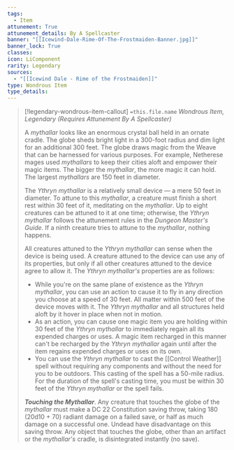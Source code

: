 ```yaml
---
tags:
  - Item
attunement: True
attunement_details: By A Spellcaster
banner: "[[Icewind-Dale-Rime-Of-The-Frostmaiden-Banner.jpg]]"
banner_lock: True
classes:
icon: LiComponent
rarity: Legendary
sources:
  - "[[Icewind Dale - Rime of the Frostmaiden]]"
type: Wondrous Item
type_details: 
---
```

>[!legendary-wondrous-item-callout] `=this.file.name`
>*Wondrous Item, Legendary (Requires Attunement By A Spellcaster)*
>
>A *mythallar* looks like an enormous crystal ball held in an ornate cradle. The globe sheds bright light in a 300-foot radius and dim light for an additional 300 feet. The globe draws magic from the Weave that can be harnessed for various purposes. For example, Netherese mages used *mythallars* to keep their cities aloft and empower their magic items. The bigger the *mythallar*, the more magic it can hold. The largest *mythallars* are 150 feet in diameter.
>
>The *Ythryn mythallar* is a relatively small device — a mere 50 feet in diameter. To attune to this *mythallar*, a creature must finish a short rest within 30 feet of it, meditating on the *mythallar*. Up to eight creatures can be attuned to it at one time; otherwise, the *Ythryn mythallar* follows the attunement rules in the *Dungeon Master's Guide*. If a ninth creature tries to attune to the *mythallar*, nothing happens.
>
>All creatures attuned to the *Ythryn mythallar* can sense when the device is being used. A creature attuned to the device can use any of its properties, but only if all other creatures attuned to the device agree to allow it. The *Ythryn mythallar's* properties are as follows:
>
>* While you're on the same plane of existence as the *Ythryn mythallar*, you can use an action to cause it to fly in any direction you choose at a speed of 30 feet. All matter within 500 feet of the device moves with it. The *Ythryn mythallar* and all structures held aloft by it hover in place when not in motion.
>* As an action, you can cause one magic item you are holding within 30 feet of the *Ythryn mythallar* to immediately regain all its expended charges or uses. A magic item recharged in this manner can't be recharged by the *Ythryn mythallar* again until after the item regains expended charges or uses on its own.
>* You can use the *Ythryn mythallar* to cast the [[Control Weather]] spell without requiring any components and without the need for you to be outdoors. This casting of the spell has a 50-mile radius. For the duration of the spell's casting time, you must be within 30 feet of the *Ythryn mythallar* or the spell fails.
>
>***Touching the Mythallar***. Any creature that touches the globe of the *mythallar* must make a DC 22 Constitution saving throw, taking 180 (20d10 + 70) radiant damage on a failed save, or half as much damage on a successful one. Undead have disadvantage on this saving throw. Any object that touches the globe, other than an artifact or the *mythallar's* cradle, is disintegrated instantly (no save).
>
>
